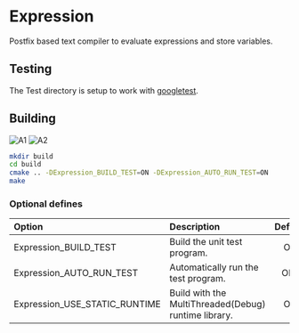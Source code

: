 # Expression

Postfix based text compiler to evaluate expressions and store variables.

## Testing

The Test directory is setup to work with [googletest](https://github.com/google/googletest).

## Building

![A1](https://github.com/chcly/Module.Expression/actions/workflows/build-linux.yml/badge.svg)
![A2](https://github.com/chcly/Module.Expression/actions/workflows/build-windows.yml/badge.svg)

```sh
mkdir build
cd build
cmake .. -DExpression_BUILD_TEST=ON -DExpression_AUTO_RUN_TEST=ON
make
```

### Optional defines

| Option                        | Description                                          | Default |
| :---------------------------- | :--------------------------------------------------- | :-----: |
| Expression_BUILD_TEST         | Build the unit test program.                         |   ON    |
| Expression_AUTO_RUN_TEST      | Automatically run the test program.                  |   OFF   |
| Expression_USE_STATIC_RUNTIME | Build with the MultiThreaded(Debug) runtime library. |   ON    |
